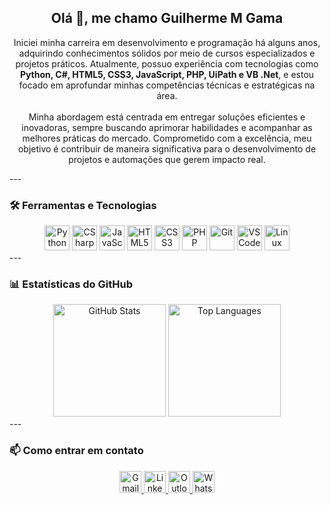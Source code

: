 
<h2 align="center">Olá 👋, me chamo Guilherme M Gama</h2>
<p align="center">
  Iniciei minha carreira em desenvolvimento e programação há alguns anos, adquirindo conhecimentos sólidos por meio de cursos especializados e projetos práticos. Atualmente, possuo experiência com tecnologias como <strong>Python, C#, HTML5, CSS3, JavaScript, PHP, UiPath e VB .Net</strong>, e estou focado em aprofundar minhas competências técnicas e estratégicas na área.<br><br>
  Minha abordagem está centrada em entregar soluções eficientes e inovadoras, sempre buscando aprimorar habilidades e acompanhar as melhores práticas do mercado. Comprometido com a excelência, meu objetivo é contribuir de maneira significativa para o desenvolvimento de projetos e automações que gerem impacto real.
</p>
---
<h3 align="left">🛠️ Ferramentas e Tecnologias</h3>
<div align="center">
  <img src="https://cdn.jsdelivr.net/gh/devicons/devicon/icons/python/python-original.svg" height="40" alt="Python" />
  <img src="https://cdn.jsdelivr.net/gh/devicons/devicon/icons/csharp/csharp-original.svg" height="40" alt="CSharp" />
  <img src="https://cdn.jsdelivr.net/gh/devicons/devicon/icons/javascript/javascript-original.svg" height="40" alt="JavaScript" />
  <img src="https://cdn.jsdelivr.net/gh/devicons/devicon/icons/html5/html5-original.svg" height="40" alt="HTML5" />
  <img src="https://cdn.jsdelivr.net/gh/devicons/devicon/icons/css3/css3-original.svg" height="40" alt="CSS3" />
  <img src="https://cdn.jsdelivr.net/gh/devicons/devicon/icons/php/php-original.svg" height="40" alt="PHP" />
  <img src="https://cdn.jsdelivr.net/gh/devicons/devicon/icons/git/git-original.svg" height="40" alt="Git" />
  <img src="https://cdn.jsdelivr.net/gh/devicons/devicon/icons/vscode/vscode-original.svg" height="40" alt="VSCode" />
  <img src="https://cdn.jsdelivr.net/gh/devicons/devicon/icons/linux/linux-original.svg" height="40" alt="Linux" />
</div>
---
<h3 align="left">📊 Estatísticas do GitHub</h3>
<div align="center">
  <img src="https://github-readme-stats.vercel.app/api?username=guilhermemtgama&show_icons=true&theme=radical" alt="GitHub Stats" height="180" />
 <img src="https://github-readme-stats.vercel.app/api/top-langs/?username=guilhermemtgama&layout=compact&theme=radical&count_private=true&hide=html" alt="Top Languages" height="180" />
</div>
---
<h3 align="left">📫 Como entrar em contato</h3>
<div align="center">
  <a href="mailto:gmg.guilherme.1994@gmail.com">
    <img src="https://img.shields.io/static/v1?message=Gmail&logo=gmail&label=&color=D14836&logoColor=white&labelColor=&style=for-the-badge" height="35" alt="Gmail" />
  </a>
  <a href="https://www.linkedin.com/in/guilherme-gama-a4040b199/">
    <img src="https://img.shields.io/static/v1?message=LinkedIn&logo=linkedin&label=&color=0077B5&logoColor=white&labelColor=&style=for-the-badge" height="35" alt="LinkedIn" />
  </a>
  <a href="mailto:guilherme.mtgama@outlook.com">
    <img src="https://img.shields.io/static/v1?message=Outlook&logo=microsoft-outlook&label=&color=0078D4&logoColor=white&labelColor=&style=for-the-badge" height="35" alt="Outlook" />
  </a>
  <a href="https://wa.me/5519981451680?text=Oi%20encontrei%20seu%20número%20no%20GitHub,%20Gostaria%20de%20conversar%20com%20você">
    <img src="https://img.shields.io/static/v1?message=WhatsApp&logo=whatsapp&label=&color=25D366&logoColor=white&labelColor=&style=for-the-badge" height="35" alt="WhatsApp" />
  </a>
</div>
